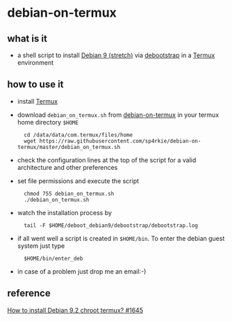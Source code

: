 debian-on-termux
================

what is it
----------

- a shell script to install [Debian 9 (stretch)](https://www.debian.org/releases/stretch/) via [debootstrap](https://wiki.debian.org/Debootstrap) in a [Termux](https://wiki.termux.com/wiki/Main_Page) environment

how to use it
-------------

- install [Termux](https://termux.com/)
- download `debian_on_termux.sh` from [debian-on-termux](https://github.com/sp4rkie/debian-on-termux) in your termux home directory `$HOME`

        cd /data/data/com.termux/files/home
        wget https://raw.githubusercontent.com/sp4rkie/debian-on-termux/master/debian_on_termux.sh

- check the configuration lines at the top of the script for a valid architecture and other preferences

- set file permissions and execute the script

        chmod 755 debian_on_termux.sh
        ./debian_on_termux.sh

- watch the installation process by

        tail -F $HOME/deboot_debian9/debootstrap/debootstrap.log

- if all went well a script is created in `$HOME/bin`. To enter the debian guest system just type

        $HOME/bin/enter_deb

- in case of a problem just drop me an email:-)

reference
---------

[How to install Debian 9.2 chroot termux? #1645](https://github.com/termux/termux-packages/issues/1645#issuecomment-337564650)


